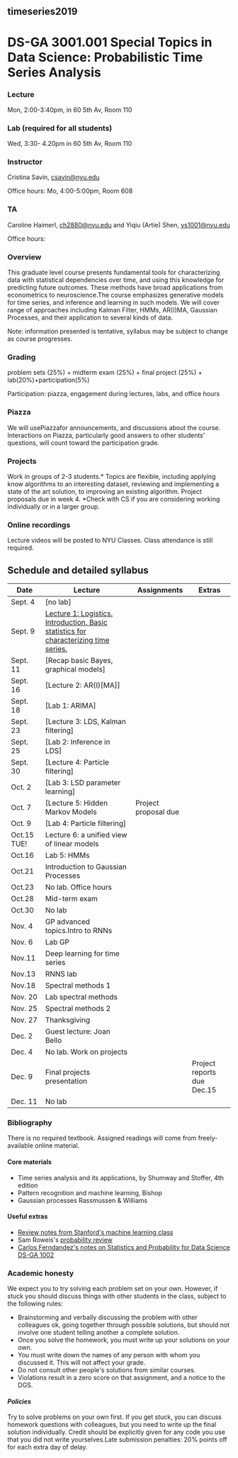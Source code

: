 ##  timeseries2019
#  DS-GA 3001.001 Special Topics in Data Science: Probabilistic Time Series Analysis

### Lecture 
Mon, 2:00-3:40pm, in 60 5th Av, Room 110

### Lab (required for all students)
Wed, 3:30- 4.20pm in  60 5th Av, Room 110

###  Instructor 
Cristina Savin, csavin@nyu.edu

Office hours: Mo, 4:00-5:00pm, Room 608

### TA 
Caroline Haimerl, ch2880@nyu.edu and Yiqiu (Artie) Shen, ys1001@nyu.edu

Office hours: 

### Overview
This graduate level course presents fundamental tools for characterizing data with statistical dependencies over time, and using this knowledge for predicting future outcomes. These methods have broad applications from econometrics to neuroscience.The course emphasizes generative models for time series, and inference and learning in such models. We will cover range of approaches including Kalman Filter, HMMs, AR(I)MA, Gaussian Processes,  and their application to several kinds of data.

Note: information presented is tentative, syllabus may be subject to change as course progresses.

### Grading
problem sets (25%) + midterm exam (25%) + final project (25%) + lab(20%)+participation(5%)

Participation: piazza, engagement during lectures, labs, and office hours

### Piazza 
We will usePiazzafor announcements, and discussions about the course. Interactions on Piazza, particularly good answers to other students' questions, will count toward the participation grade.

### Projects
Work in groups of 2-3 students.* Topics are flexible, including applying know algorithms to an interesting dataset, reviewing and implementing a state of the art solution, to improving an existing algorithm. Project proposals due in week 4. *Check with CS if you are considering working individually or in a larger group.

### Online recordings 
Lecture videos will be posted to NYU Classes. Class attendance is still required.

## Schedule and detailed syllabus

| Date | Lecture  | Assignments | Extras |
|----------|---------------|----------------|----------------|
|Sept. 4| [no lab]| | |
|Sept. 9| [Lecture 1: Logistics. Introduction.  Basic statistics for characterizing time series.](slides/lecture1.pdf)| | |
|Sept. 11|[Recap basic Bayes, graphical models] | | |
|Sept. 16| [Lecture 2: AR(I)[MA]] |  |  |
|Sept. 18| [Lab 1: ARIMA] | | |
|Sept. 23| [Lecture 3: LDS, Kalman filtering] |  ||
|Sept. 25| [Lab 2: Inference in LDS] | | |
|Sept. 30| [Lecture 4: Particle filtering]| | |
|Oct. 2| [Lab 3: LSD parameter learning] | | |
|Oct. 7| [Lecture 5: Hidden Markov Models | Project proposal due | || 
|Oct. 9| [Lab 4: Particle filtering] | | |
|Oct.15 TUE!| Lecture 6: a unified view of linear models | | |
|Oct.16| Lab 5: HMMs | | |
|Oct.21| Introduction to Gaussian Processes | | |
|Oct.23| No lab. Office hours | | |
|Oct.28| Mid-term exam | | |
|Oct.30| No lab | | |
|Nov. 4| GP advanced topics.Intro to RNNs | | |
|Nov. 6| Lab GP | | |
|Nov.11| Deep learning for time series  | | |
|Nov.13| RNNS lab | | |
|Nov.18| Spectral methods 1 | | |
|Nov. 20| Lab spectral methods  | | |
|Nov. 25| Spectral methods 2 | | |
|Nov. 27| Thanksgiving | | |
|Dec. 2| Guest lecture: Joan Bello | | |
|Dec. 4| No lab. Work on projects | | |
|Dec. 9| Final projects presentation | | Project reports due Dec.15 |
|Dec. 11| No lab | | |

### Bibliography
There is no required textbook. Assigned readings will come from freely-available online material.

#### Core materials
- Time series analysis and its applications, by Shumway and Stoffer, 4th edition
- Pattern recognition and machine learning, Bishop
- Gaussian processes Rassmussen & Williams

#### Useful extras
 - [Review notes from Stanford's machine learning class](http://cs229.stanford.edu/section/cs229-prob.pdf)
 - Sam Roweis's [probability review](http://cs.nyu.edu/%7Edsontag/courses/ml12/notes/probx.pdf)
 - [Carlos Ferndandez's notes on Statistics and Probability for Data Science DS-GA 1002](http://www.cims.nyu.edu/~cfgranda/pages/stuff/probability_stats_for_DS.pdf) 

### Academic honesty

We expect you to try solving each problem set on your own. However, if  stuck  you should discuss things with other students in the class, subject to the following rules:
  - Brainstorming and verbally discussing the problem with other colleagues ok, going together through possible solutions, but should not involve one student telling another a complete solution.
  - Once you solve the homework, you must write up your solutions on your own.
  - You must write down the names of any person with whom you discussed it. This will not affect your grade.
  - Do not consult other people's solutions from similar courses.
  - Violations result in a zero score on that assignment, and a notice to the DGS.

#### *Policies*
Try to solve problems on your own first. If you get stuck, you can discuss homework questions with colleagues, but you need to write up the final solution individually.  Credit should be explicitly given for any code you use that you did not write yourselves.Late submission penalties: 20% points off for each extra day of delay.
